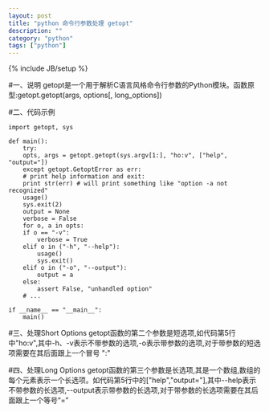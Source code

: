 ```yaml
---
layout: post
title: "python 命令行参数处理 getopt"
description: ""
category: "python"
tags: ["python"]
---
```

{% include JB/setup %}


#一、说明
	getopt是一个用于解析C语言风格命令行参数的Python模块。函数原型:getopt.getopt(args, options[, long_options])  

#二、代码示例

	import getopt, sys

	def main():
	    try:
		opts, args = getopt.getopt(sys.argv[1:], "ho:v", ["help", "output="])
	    except getopt.GetoptError as err:
		# print help information and exit:
		print str(err) # will print something like "option -a not recognized"
		usage()
		sys.exit(2)
	    output = None
	    verbose = False
	    for o, a in opts:
		if o == "-v":
		    verbose = True
		elif o in ("-h", "--help"):
		    usage()
		    sys.exit()
		elif o in ("-o", "--output"):
		    output = a
		else:
		    assert False, "unhandled option"
	    # ...

	if __name__ == "__main__":
	    main()

#三、处理Short Options
	getopt函数的第二个参数是短选项,如代码第5行中"ho:v",其中-h、-v表示不带参数的选项,-o表示带参数的选项,对于带参数的短选项需要在其后面跟上一个冒号 ":"

#四、处理Long Options
	getopt函数的第三个参数是长选项,其是一个数组,数组的每个元素表示一个长选项。如代码第5行中的["help","output="],其中--help表示不带参数的长选项,--output表示带参数的长选项,对于带参数的长选项需要在其后面跟上一个等号“=”
